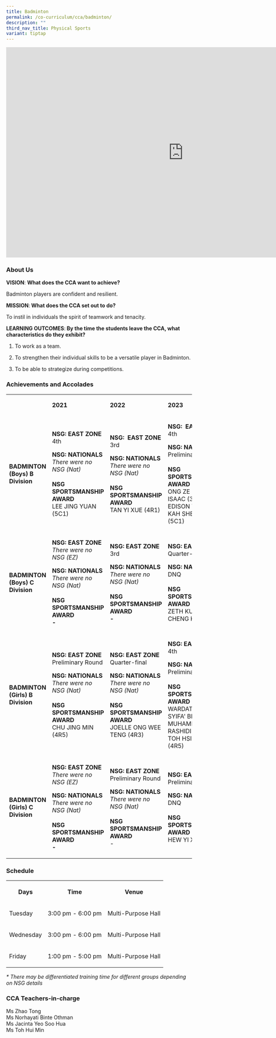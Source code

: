 ```yaml
---
title: Badminton
permalink: /co-curriculum/cca/badminton/
description: ""
third_nav_title: Physical Sports
variant: tiptap
---
```

<div class="iframe-wrapper">
<iframe height="569" width="960" allowfullscreen="true" frameborder="0" src="https://docs.google.com/presentation/d/1FW0k-MTzIIITn0Gpre2R7T7kJy8AsF-MMhZ8h77JJo4/embed?start=true&amp;loop=true&amp;delayms=3000"></iframe>
</div>
<h3>About Us</h3>
<p><strong>VISION</strong>: <strong>What does the CCA want to achieve?&nbsp;</strong>
</p>
<p>Badminton players are confident and resilient.</p>
<p><strong>MISSION</strong>:<strong> What does the CCA set out to do?</strong>
</p>
<p>To instil in individuals the spirit of teamwork and tenacity.</p>
<p><strong>LEARNING OUTCOMES</strong>:<strong> By the time the students leave the CCA, what characteristics do they exhibit?</strong>
</p>
<ol data-tight="true" class="tight">
<li>
<p>To work as a team.</p>
</li>
<li>
<p>To strengthen their individual skills to be a versatile player in Badminton.</p>
</li>
<li>
<p>To be able to strategize during competitions.</p>
</li>
</ol>
<h3>Achievements and Accolades</h3>
<table style="minWidth: 100px">
<colgroup>
<col>
<col>
<col>
<col>
</colgroup>
<tbody>
<tr>
<td rowspan="1" colspan="1">
<p><strong>&nbsp;</strong>
</p>
</td>
<td rowspan="1" colspan="1">
<p><strong>2021</strong>
</p>
</td>
<td rowspan="1" colspan="1">
<p><strong>2022</strong>
</p>
</td>
<td rowspan="1" colspan="1">
<p><strong>2023</strong>
</p>
</td>
</tr>
<tr>
<td rowspan="1" colspan="1">
<p><strong>BADMINTON (Boys) B Division</strong>
</p>
</td>
<td rowspan="1" colspan="1">
<p><strong>NSG: EAST ZONE <br></strong>4th</p>
<p></p>
<p><strong>NSG: NATIONALS<br></strong><em>There were no NSG (Nat)</em><strong><br><br>NSG SPORTSMANSHIP AWARD<br></strong>LEE
JING YUAN (5C1)</p>
</td>
<td rowspan="1" colspan="1">
<p><strong>NSG:&nbsp; EAST ZONE <br></strong>3rd</p>
<p></p>
<p><strong>NSG: NATIONALS<br></strong><em>There were no NSG (Nat)</em><strong><br><br>NSG SPORTSMANSHIP AWARD<br></strong>TAN
YI XUE (4R1)</p>
</td>
<td rowspan="1" colspan="1">
<p><strong>NSG:&nbsp; EAST ZONE <br></strong>4th</p>
<p></p>
<p><strong>NSG: NATIONALS<br></strong>Preliminary Round<strong><br><br>NSG SPORTSMANSHIP AWARD</strong>
<br>ONG ZE LIN, ISAAC (3R1)
<br>EDISON YONG KAH SHENG (5C1)</p>
</td>
</tr>
<tr>
<td rowspan="1" colspan="1">
<p><strong>BADMINTON (Boys) C Division</strong>
</p>
</td>
<td rowspan="1" colspan="1">
<p><strong>NSG: EAST ZONE <br></strong><em>There were no NSG (EZ)</em>
</p>
<p></p>
<p><strong>NSG: NATIONALS<br></strong><em>There were no NSG (Nat)</em><strong><br><br>NSG SPORTSMANSHIP AWARD<br>-</strong>
</p>
</td>
<td rowspan="1" colspan="1">
<p><strong>NSG: EAST ZONE <br></strong>3rd</p>
<p></p>
<p><strong>NSG: NATIONALS<br></strong><em>There were no NSG (Nat)</em><strong><br><br>NSG SPORTSMANSHIP AWARD<br>-</strong>
</p>
</td>
<td rowspan="1" colspan="1">
<p><strong>NSG: EAST ZONE <br></strong>Quarter-finals</p>
<p></p>
<p><strong>NSG: NATIONALS<br></strong>DNQ<strong><br><br>NSG SPORTSMANSHIP AWARD<br></strong>ZETH
KUIK CHENG KAI (2C2)</p>
</td>
</tr>
<tr>
<td rowspan="1" colspan="1">
<p><strong>BADMINTON (Girls) B Division</strong>
</p>
</td>
<td rowspan="1" colspan="1">
<p><strong>NSG: EAST ZONE <br></strong>Preliminary Round</p>
<p></p>
<p><strong>NSG: NATIONALS<br></strong><em>There were no NSG (Nat)</em><strong><br><br>NSG SPORTSMANSHIP AWARD<br></strong>CHU
JING MIN (4R5)</p>
</td>
<td rowspan="1" colspan="1">
<p><strong>NSG: EAST ZONE <br></strong>Quarter-final</p>
<p></p>
<p><strong>NSG: NATIONALS<br></strong><em>There were no NSG (Nat)</em><strong><br><br>NSG SPORTSMANSHIP AWARD<br></strong>JOELLE
ONG WEE TENG (4R3)</p>
</td>
<td rowspan="1" colspan="1">
<p><strong>NSG: EAST ZONE <br></strong>4th</p>
<p></p>
<p><strong>NSG: NATIONALS<br></strong>Preliminary Round<strong><br><br>NSG SPORTSMANSHIP AWARD<br></strong>WARDATUS
SYIFA' BINTE MUHAMMAD RASHIDI (4C3)
<br>TOH HSIN YIN (4R5)</p>
</td>
</tr>
<tr>
<td rowspan="1" colspan="1">
<p><strong>BADMINTON (Girls) C Division</strong>
</p>
</td>
<td rowspan="1" colspan="1">
<p><strong>NSG: EAST ZONE <br></strong><em>There were no NSG (EZ)</em>
</p>
<p></p>
<p><strong>NSG: NATIONALS<br></strong><em>There were no NSG (Nat)</em><strong><br><br>NSG SPORTSMANSHIP AWARD<br>-</strong>
</p>
</td>
<td rowspan="1" colspan="1">
<p><strong>NSG: EAST ZONE <br></strong>Preliminary Round</p>
<p></p>
<p><strong>NSG: NATIONALS<br></strong><em>There were no NSG (Nat)</em><strong><br><br>NSG SPORTSMANSHIP AWARD<br></strong>-</p>
</td>
<td rowspan="1" colspan="1">
<p><strong>NSG: EAST ZONE <br></strong>Preliminary Round</p>
<p></p>
<p><strong>NSG: NATIONALS<br></strong>DNQ<strong><br><br>NSG SPORTSMANSHIP AWARD<br></strong>HEW
YI XIN (2R3)</p>
</td>
</tr>
</tbody>
</table>
<h3>Schedule</h3>
<table style="minWidth: 75px">
<colgroup>
<col>
<col>
<col>
</colgroup>
<tbody>
<tr>
<th rowspan="1" colspan="1">
<p>Days</p>
</th>
<th rowspan="1" colspan="1">
<p>Time</p>
</th>
<th rowspan="1" colspan="1">
<p>Venue
<br>
</p>
</th>
</tr>
<tr>
<td rowspan="1" colspan="1">
<p>Tuesday</p>
</td>
<td rowspan="1" colspan="1">
<p>3:00 pm - 6:00 pm</p>
</td>
<td rowspan="1" colspan="1">
<p>Multi-Purpose Hall</p>
</td>
</tr>
<tr>
<td rowspan="1" colspan="1">
<p>Wednesday</p>
</td>
<td rowspan="1" colspan="1">
<p>3:00 pm - 6:00 pm</p>
</td>
<td rowspan="1" colspan="1">
<p>Multi-Purpose Hall</p>
</td>
</tr>
<tr>
<td rowspan="1" colspan="1">
<p>Friday</p>
</td>
<td rowspan="1" colspan="1">
<p>1:00 pm - 5:00 pm</p>
</td>
<td rowspan="1" colspan="1">
<p>Multi-Purpose Hall</p>
</td>
</tr>
</tbody>
</table>
<p><em>* There may be differentiated training time for different groups depending on NSG details</em>
</p>
<h3>CCA Teachers-in-charge</h3>
<p>Ms Zhao Tong
<br>Ms Norhayati Binte Othman
<br>Ms Jacinta Yeo Soo Hua
<br>Ms Toh Hui Min</p>
